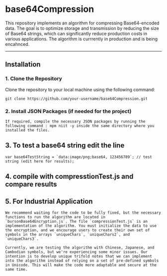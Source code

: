 # base64Compression

This repository implements an algorithm for compressing Base64-encoded data. The goal is to optimize storage and transmission by reducing the size of Base64 strings, which can significantly reduce production costs in various applications. The algorithm is currrently in production and is being encahnced. 

---

## Installation

### 1. Clone the Repository

Clone the repository to your local machine using the following command:

```
git clone https://github.com/your-username/base64Compression.git

```


### 2. Install JSON Packages (if needed for the project)

```
If required, compile the necessary JSON packages by running the following command : mpm niit -y inside the same directory where you installed the files.
```

## 3.  To test a base64 string edit the line 

```
var base64TestString = `data:image/png;base64, 123456789`; // test string (edit here for results);
```

## 4. compile with compresstionTest.js and compare results 

## 5. For Industrial Application

```
We recommend waiting for the code to be fully fixed, but the necessary functions to run the algorithm are located in `bursonBase64Encryption.js`. The file `compressionTest.js` is an implementation of the algorithm. You must initialize the data to use the encryption, and we encourage users to create their own set of symbols in the arrays `uniqueChars`, `uniqueChars2`, and `uniqueChars3`. 

Currently, we are testing the algorithm with Chinese, Japanese, and Cambodian symbols, but we're experiencing some minor issues. Our intention is to develop unique trifold notes that we can implement into the algorithm instead of relying on a set of pre-defined symbols in Unicode. This will make the code more adaptable and secure at the same time.
```
